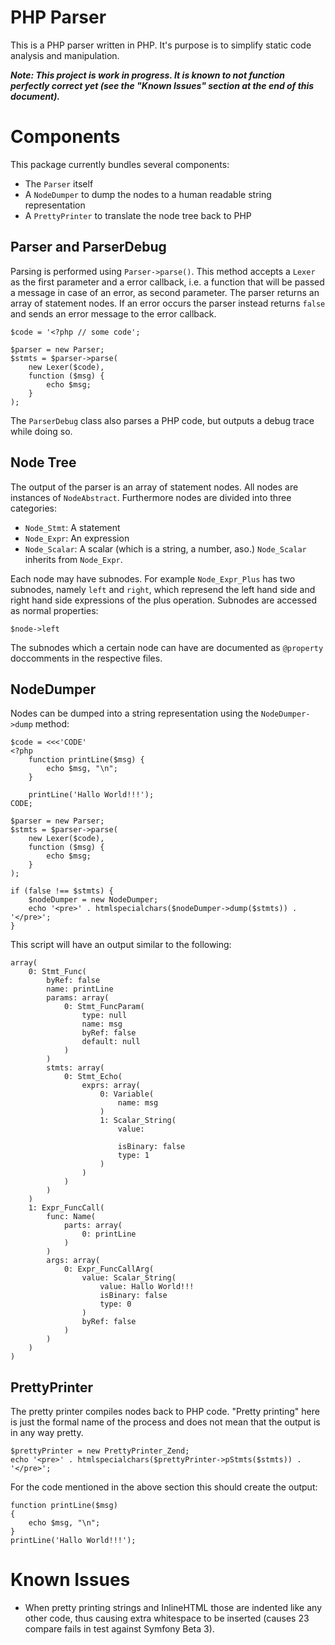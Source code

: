 PHP Parser
==========

This is a PHP parser written in PHP. It's purpose is to simplify static code analysis and
manipulation.

***Note: This project is work in progress. It is known to not function perfectly correct yet (see
the "Known Issues" section at the end of this document).***

Components
==========

This package currently bundles several components:

 * The `Parser` itself
 * A `NodeDumper` to dump the nodes to a human readable string representation
 * A `PrettyPrinter` to translate the node tree back to PHP

Parser and ParserDebug
----------------------

Parsing is performed using `Parser->parse()`. This method accepts a `Lexer` as the first parameter
and a error callback, i.e. a function that will be passed a message in case of an error, as
second parameter. The parser returns an array of statement nodes. If an error occurs the parser
instead returns `false` and sends an error message to the error callback.

    $code = '<?php // some code';

    $parser = new Parser;
    $stmts = $parser->parse(
        new Lexer($code),
        function ($msg) {
            echo $msg;
        }
    );

The `ParserDebug` class also parses a PHP code, but outputs a debug trace while doing so.

Node Tree
---------

The output of the parser is an array of statement nodes. All nodes are instances of `NodeAbstract`.
Furthermore nodes are divided into three categories:

 * `Node_Stmt`: A statement
 * `Node_Expr`: An expression
 * `Node_Scalar`: A scalar (which is a string, a number, aso.)
   `Node_Scalar` inherits from `Node_Expr`.

Each node may have subnodes. For example `Node_Expr_Plus` has two subnodes, namely `left` and
`right`, which represend the left hand side and right hand side expressions of the plus operation.
Subnodes are accessed as normal properties:

    $node->left

The subnodes which a certain node can have are documented as `@property` doccomments in the
respective files.

NodeDumper
----------

Nodes can be dumped into a string representation using the `NodeDumper->dump` method:

    $code = <<<'CODE'
    <?php
        function printLine($msg) {
            echo $msg, "\n";
        }

        printLine('Hallo World!!!');
    CODE;

    $parser = new Parser;
    $stmts = $parser->parse(
        new Lexer($code),
        function ($msg) {
            echo $msg;
        }
    );

    if (false !== $stmts) {
        $nodeDumper = new NodeDumper;
        echo '<pre>' . htmlspecialchars($nodeDumper->dump($stmts)) . '</pre>';
    }

This script will have an output similar to the following:

    array(
        0: Stmt_Func(
            byRef: false
            name: printLine
            params: array(
                0: Stmt_FuncParam(
                    type: null
                    name: msg
                    byRef: false
                    default: null
                )
            )
            stmts: array(
                0: Stmt_Echo(
                    exprs: array(
                        0: Variable(
                            name: msg
                        )
                        1: Scalar_String(
                            value:

                            isBinary: false
                            type: 1
                        )
                    )
                )
            )
        )
        1: Expr_FuncCall(
            func: Name(
                parts: array(
                    0: printLine
                )
            )
            args: array(
                0: Expr_FuncCallArg(
                    value: Scalar_String(
                        value: Hallo World!!!
                        isBinary: false
                        type: 0
                    )
                    byRef: false
                )
            )
        )
    )

PrettyPrinter
-------------

The pretty printer compiles nodes back to PHP code. "Pretty printing" here is just the formal
name of the process and does not mean that the output is in any way pretty.

    $prettyPrinter = new PrettyPrinter_Zend;
    echo '<pre>' . htmlspecialchars($prettyPrinter->pStmts($stmts)) . '</pre>';

For the code mentioned in the above section this should create the output:

    function printLine($msg)
    {
        echo $msg, "\n";
    }
    printLine('Hallo World!!!');

Known Issues
============

 * When pretty printing strings and InlineHTML those are indented like any other code, thus causing
   extra whitespace to be inserted (causes 23 compare fails in test against Symfony Beta 3).